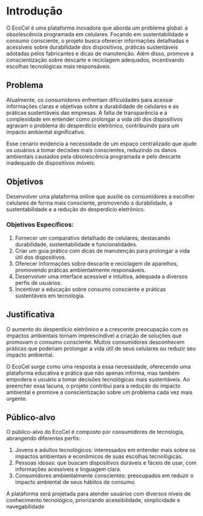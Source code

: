 # Introdução

O EcoCel é uma plataforma inovadora que aborda um problema global: a obsolescência programada em celulares. Focando em sustentabilidade e consumo consciente, o projeto busca oferecer informações detalhadas e acessíveis sobre durabilidade dos dispositivos, práticas sustentáveis adotadas pelos fabricantes e dicas de manutenção. Além disso, promove a conscientização sobre descarte e reciclagem adequados, incentivando escolhas tecnológicas mais responsáveis.

## Problema
Atualmente, os consumidores enfrentam dificuldades para acessar informações claras e objetivas sobre a durabilidade de celulares e as práticas sustentáveis das empresas. A falta de transparência e a complexidade em entender como prolongar a vida útil dos dispositivos agravam o problema do desperdício eletrônico, contribuindo para um impacto ambiental significativo.

Esse cenário evidencia a necessidade de um espaço centralizado que ajude os usuários a tomar decisões mais conscientes, reduzindo os danos ambientais causados pela obsolescência programada e pelo descarte inadequado de dispositivos móveis.

## Objetivos
Desenvolver uma plataforma online que auxilie os consumidores a escolher celulares de forma mais consciente, promovendo a durabilidade, a sustentabilidade e a redução do desperdício eletrônico.

### Objetivos Específicos:
1. Fornecer um comparativo detalhado de celulares, destacando durabilidade, sustentabilidade e funcionalidades.
2. Criar um guia prático com dicas de manutenção para prolongar a vida útil dos dispositivos.
3. Oferecer informações sobre descarte e reciclagem de aparelhos, promovendo práticas ambientalmente responsáveis.
4. Desenvolver uma interface acessível e intuitiva, adequada a diversos perfis de usuários.
5. Incentivar a educação sobre consumo consciente e práticas sustentáveis em tecnologia.

## Justificativa

O aumento do desperdício eletrônico e a crescente preocupação com os impactos ambientais tornam imprescindível a criação de soluções que promovam o consumo consciente. Muitos consumidores desconhecem práticas que poderiam prolongar a vida útil de seus celulares ou reduzir seu impacto ambiental.

O EcoCel surge como uma resposta a essa necessidade, oferecendo uma plataforma educativa e prática que não apenas informa, mas também empodera o usuário a tomar decisões tecnológicas mais sustentáveis. Ao preencher essa lacuna, o projeto contribui para a redução do impacto ambiental e promove a conscientização sobre um problema cada vez mais urgente.

## Público-alvo

O público-alvo do EcoCel é composto por consumidores de tecnologia, abrangendo diferentes perfis:

1. Jovens e adultos tecnológicos: interessados em entender mais sobre os impactos ambientais e econômicos de suas escolhas tecnológicas.
2. Pessoas idosas: que buscam dispositivos duráveis e fáceis de usar, com informações acessíveis e linguagem clara.
3. Consumidores ambientalmente conscientes: preocupados em reduzir o impacto ambiental de seus hábitos de consumo.

A plataforma será projetada para atender usuários com diversos níveis de conhecimento tecnológico, priorizando acessibilidade, simplicidade e navegabilidade
